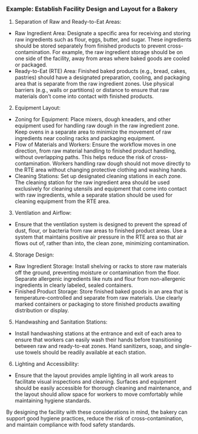 
### Example: Establish Facility Design and Layout for a Bakery

1. Separation of Raw and Ready-to-Eat Areas:

- Raw Ingredient Area: Designate a specific area for receiving and storing raw ingredients such as flour, eggs, butter, and sugar. These ingredients should be stored separately from finished products to prevent cross-contamination. For example, the raw ingredient storage should be on one side of the facility, away from areas where baked goods are cooled or packaged.
- Ready-to-Eat (RTE) Area: Finished baked products (e.g., bread, cakes, pastries) should have a designated preparation, cooling, and packaging area that is separate from the raw ingredient zones. Use physical barriers (e.g., walls or partitions) or distance to ensure that raw materials don’t come into contact with finished products.

2. Equipment Layout:

- Zoning for Equipment: Place mixers, dough kneaders, and other equipment used for handling raw dough in the raw ingredient zone. Keep ovens in a separate area to minimize the movement of raw ingredients near cooling racks and packaging equipment.
- Flow of Materials and Workers: Ensure the workflow moves in one direction, from raw material handling to finished product handling, without overlapping paths. This helps reduce the risk of cross-contamination. Workers handling raw dough should not move directly to the RTE area without changing protective clothing and washing hands.
- Cleaning Stations: Set up designated cleaning stations in each zone. The cleaning station for the raw ingredient area should be used exclusively for cleaning utensils and equipment that come into contact with raw ingredients, while a separate station should be used for cleaning equipment from the RTE area.

3. Ventilation and Airflow:

- Ensure that the ventilation system is designed to prevent the spread of dust, flour, or bacteria from raw areas to finished product areas. Use a system that maintains positive air pressure in the RTE area so that air flows out of, rather than into, the clean zone, minimizing contamination.

4. Storage Design:

- Raw Ingredient Storage: Install shelving or racks to store raw materials off the ground, preventing moisture or contamination from the floor. Separate allergenic ingredients like nuts and flour from non-allergenic ingredients in clearly labeled, sealed containers.
- Finished Product Storage: Store finished baked goods in an area that is temperature-controlled and separate from raw materials. Use clearly marked containers or packaging to store finished products awaiting distribution or display.

5. Handwashing and Sanitation Stations:

- Install handwashing stations at the entrance and exit of each area to ensure that workers can easily wash their hands before transitioning between raw and ready-to-eat zones. Hand sanitizers, soap, and single-use towels should be readily available at each station.

6. Lighting and Accessibility:

- Ensure that the layout provides ample lighting in all work areas to facilitate visual inspections and cleaning. Surfaces and equipment should be easily accessible for thorough cleaning and maintenance, and the layout should allow space for workers to move comfortably while maintaining hygiene standards.

By designing the facility with these considerations in mind, the bakery can support good hygiene practices, reduce the risk of cross-contamination, and maintain compliance with food safety standards.
